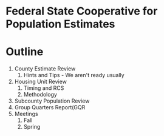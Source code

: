 # Federal State Cooperative for Population Estimates

# Outline
1. County Estimate Review
	1. Hints and Tips - We aren't ready usually
2. Housing Unit Review
	1. Timing and RCS
	2. Methodology
3. Subcounty Population Review
4. Group Quarters Report(GQR
5. Meetings
	1. Fall
	2. Spring